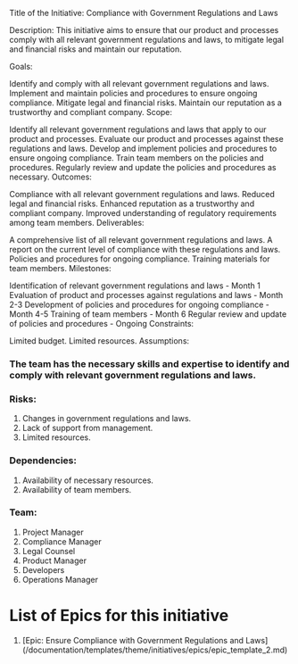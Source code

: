 Title of the Initiative: Compliance with Government Regulations and Laws

Description: This initiative aims to ensure that our product and processes comply with all relevant government regulations and laws, to mitigate legal and financial risks and maintain our reputation.

Goals:

Identify and comply with all relevant government regulations and laws.
Implement and maintain policies and procedures to ensure ongoing compliance.
Mitigate legal and financial risks.
Maintain our reputation as a trustworthy and compliant company.
Scope:

Identify all relevant government regulations and laws that apply to our product and processes.
Evaluate our product and processes against these regulations and laws.
Develop and implement policies and procedures to ensure ongoing compliance.
Train team members on the policies and procedures.
Regularly review and update the policies and procedures as necessary.
Outcomes:

Compliance with all relevant government regulations and laws.
Reduced legal and financial risks.
Enhanced reputation as a trustworthy and compliant company.
Improved understanding of regulatory requirements among team members.
Deliverables:

A comprehensive list of all relevant government regulations and laws.
A report on the current level of compliance with these regulations and laws.
Policies and procedures for ongoing compliance.
Training materials for team members.
Milestones:

Identification of relevant government regulations and laws - Month 1
Evaluation of product and processes against regulations and laws - Month 2-3
Development of policies and procedures for ongoing compliance - Month 4-5
Training of team members - Month 6
Regular review and update of policies and procedures - Ongoing
Constraints:

Limited budget.
Limited resources.
Assumptions:

### The team has the necessary skills and expertise to identify and comply with relevant government regulations and laws.

### Risks:

1. Changes in government regulations and laws.
2. Lack of support from management.
3. Limited resources.

### Dependencies:

1. Availability of necessary resources.
2. Availability of team members.

### Team:

1. Project Manager
2. Compliance Manager
3. Legal Counsel
4. Product Manager
5. Developers
6. Operations Manager

# List of Epics for this initiative
1. [Epic: Ensure Compliance with Government Regulations and Laws] (/documentation/templates/theme/initiatives/epics/epic_template_2.md)